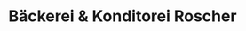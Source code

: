 ---
title: "Bäckerei & Konditorei Roscher"
url: /lauter-bernsbach/baeckerei-und-konditorei-roscher/
shop: Bäckerei
---